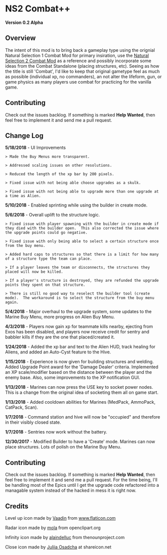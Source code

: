 # NS2 Combat++
**Version 0.2 Alpha**

## Overview
The intent of this mod is to bring back a gameplay type using the orignial Natural Selection 1 Combat Mod for primary insiration, use the [Natural Selection 2 Combat Mod](https://github.com/AlexHayton/NS2Combat) as a reference and possibly incorporate some ideas from the Combat Standalone (placing structures, etc).  Seeing as how the title is still 'Combat', I'd like to keep that original gametype feel as much as possible (individual xp, no commanders), an not alter the lifeform, gun, or game physics as many players use combat for practicing for the vanilla game.

## Contributing
Check out the issues backlog.  If something is marked **Help Wanted**, then feel free to implement it and send me a pull request.

## Change Log
**5/18/2018** - UI Improvements

    > Made the Buy Menus more transparent.

    > Addressed scaling issues on other resolutions.

    > Reduced the length of the xp bar by 200 pixels.

    > Fixed issue with not being able choose upgrades as a skulk.

    > Fixed issue with not being able to upgrade more than one upgrade at a time as Alien.

**5/10/2018** - Enabled sprinting while using the builder in create mode.

**5/6/2018** - Overall uplift to the structure logic.

    > Fixed issue with player spawning with the builder in create mode if they died with the builder open.  This also corrected the issue where the upgrade points could go negative.
    
    > Fixed issue with only being able to select a certain structure once from the buy menu.
    
    > Added hard caps to structures so that there is a limit for how many of a structure type the team can place.
    
    > If a player leaves the team or disconnects, the structures they placed will now be killed.
    
    > If a player's structure is destroyed, they are refunded the upgrade points they spent on that structure.
    
    > There is still no good way to reselect the builder tool (create mode).  The workaround is to select the structure from the buy menu again.

**5/4/2018** - Major overhaul to the upgrade system, some updates to the Marine Buy Menu, more progress on Alien Buy Menu.

**4/3/2018** - Players now gain xp for teammate kills nearby, ejecting from Exos has been disabled, and players now receive credit for sentry and babbler kills if they are the one that placed/created it.

**1/24/2018** - Added the xp bar and text to the Alien HUD, track healing for Aliens, and added an Auto-Cyst feature to the Hive.

**1/15/2018** - Experience is now given for building structures and welding.  Added Upgrade Point award for the 'Damage Dealer' criteria.  Implemented an XP scale/modifier based on the distance between the player and the enemy base. Also, some improvements to the XP notification GUI.

**1/13/2018** - Marines can now press the USE key to socket power nodes.  This is a change from the original idea of socketing them all on game start.

**1/13/2018** - Added cooldown abilities for Marines (MedPack, AmmoPack, CatPack, Scan).

**1/7/2018** - Command station and hive will now be "occupied" and therefore in their visibly closed state.

**1/7/2018** - Sentries now work without the battery.

**12/30/2017** - Modified Builder to have a 'Create' mode.  Marines can now place structures.  Lots of polish on the Marine Buy Menu.

## Contributing
Check out the issues backlog.  If something is marked **Help Wanted**, then feel free to implement it and send me a pull request.  For the time being, I'll be handling most of the Epics until I get the upgrade code refactored into a managable system instead of the hacked in mess it is right now.

## Credits
Level up icon made by [Vaadin](https://www.flaticon.com/authors/vaadin) from www.flaticon.com

Radar icon made by [mola](https://openclipart.org/user-detail/mola) from openclipart.org

Infinity icon made by [alaindelluc](https://thenounproject.com/alaindelluc/) from thenounproject.com

Close icon made by [Juliia Osadcha](https://www.shareicon.net/author/juliia-osadcha) at shareicon.net
